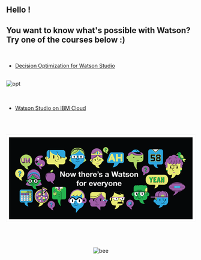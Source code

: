 ## Hello !
## You want to know what's possible with Watson? Try one of the courses below :)

<br>

* [Decision Optimization for Watson Studio](1-DecisionOptimizationWorkshop/README.md)

<br>
<img src="http://hack.quantumchallenge.pl/watson-jam/images/optimization.gif" alt="opt"/>
<br>
<br>
<br>

* [Watson Studio on IBM Cloud](2-WatsonStudioWorkshop/README.md)   
<br>
<br>

![watson](/images/watson-for-everyone.png)


<p align="center">

<br>
<br>
<br>
<img src="https://ertogrul.github.io/images/w5-3.gif" alt="bee"/>
</p>